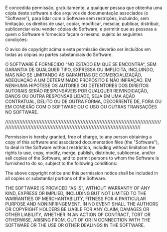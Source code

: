 É concedida permissão, gratuitamente, a qualquer pessoa que obtenha uma cópia deste software e dos arquivos de documentação associados (o "Software"), 
para lidar com o Software sem restrições, incluindo, sem limitação, os direitos de usar, copiar, modificar, mesclar, publicar, distribuir, sublicenciar e/ou vender cópias do Software, 
e permitir que as pessoas a quem o Software é fornecido façam o mesmo, sujeito às seguintes condições:

O aviso de copyright acima e esta permissão deverão ser incluídos em todas as cópias ou partes substanciais do Software.

O SOFTWARE É FORNECIDO "NO ESTADO EM QUE SE ENCONTRA", SEM GARANTIA DE QUALQUER TIPO, EXPRESSA OU IMPLÍCITA, 
INCLUINDO, MAS NÃO SE LIMITANDO ÀS GARANTIAS DE COMERCIALIZAÇÃO, ADEQUAÇÃO A UM DETERMINADO PROPÓSITO E NÃO INFRAÇÃO. 
EM NENHUMA HIPÓTESE OS AUTORES OU DETENTORES DOS DIREITOS AUTORAIS SERÃO RESPONSÁVEIS POR QUALQUER REIVINDICAÇÃO, DANOS OU OUTRA RESPONSABILIDADE, 
SEJA EM UMA AÇÃO CONTRATUAL, DELITO OU DE OUTRA FORMA, DECORRENTE DE, FORA OU EM CONEXÃO COM O SOFTWARE OU O USO OU OUTRAS TRANSAÇÕES NO SOFTWARE.

/////////////////////////////////////////////////////////////////////////////////////////////////////////////////////////////////////////////////////////////////////////////////////////

Permission is hereby granted, free of charge, to any person obtaining a copy of this software and associated documentation files (the "Software"), 
to deal in the Software without restriction, including without limitation the rights to use, copy, modify, merge, publish, distribute, sublicense, and/or sell copies of the Software, 
and to permit persons to whom the Software is furnished to do so, subject to the following conditions:

The above copyright notice and this permission notice shall be included in all copies or substantial portions of the Software.

THE SOFTWARE IS PROVIDED "AS IS", WITHOUT WARRANTY OF ANY KIND, EXPRESS OR IMPLIED, INCLUDING BUT NOT LIMITED TO THE WARRANTIES OF MERCHANTABILITY, 
FITNESS FOR A PARTICULAR PURPOSE AND NONINFRINGEMENT. IN NO EVENT SHALL THE AUTHORS OR COPYRIGHT HOLDERS BE LIABLE FOR ANY CLAIM, DAMAGES OR OTHER LIABILITY, WHETHER IN AN ACTION OF CONTRACT, 
TORT OR OTHERWISE, ARISING FROM, OUT OF OR IN CONNECTION WITH THE SOFTWARE OR THE USE OR OTHER DEALINGS IN THE SOFTWARE.
